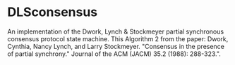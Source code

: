 # DLSconsensus
An implementation of the Dwork, Lynch &amp; Stockmeyer partial synchronous consensus protocol state machine. This Algorithm 2 from the paper: Dwork, Cynthia, Nancy Lynch, and Larry Stockmeyer. "Consensus in the presence of partial synchrony." Journal of the ACM (JACM) 35.2 (1988): 288-323.".
